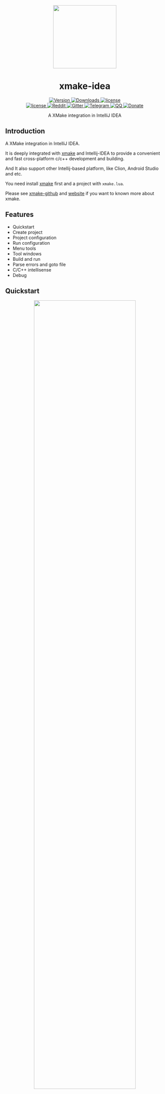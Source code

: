 <div align="center">
  <a href="http://xmake.io">
    <img width="200" heigth="200" src="https://github.com/xmake-io/xmake-idea/raw/master/res/logo256.png">
  </a>

  <h1>xmake-idea</h1>

  <div>
    <a href="https://plugins.jetbrains.com/plugin/17406-xmake">
      <img src="https://img.shields.io/jetbrains/plugin/v/17406-xmake.svg?style=flat-square" alt="Version" />
    </a>
    <a href="https://plugins.jetbrains.com/plugin/17406-xmake">
      <img src="https://img.shields.io/jetbrains/plugin/d/17406-xmake.svg?style=flat-square" alt="Downloads" />
    </a>
    <a href="https://github.com/xmake-io/xmake-idea/blob/master/LICENSE.md">
      <img src="https://img.shields.io/github/license/tboox/xmake-idea.svg?colorB=f48041&style=flat-square" alt="license" />
    </a>
  </div>
  <div>
    <a href="https://github.com/xmake-io/xmake-idea/blob/master/LICENSE.md">
      <img src="https://img.shields.io/github/license/tboox/xmake-idea.svg?colorB=f48041&style=flat-square" alt="license" />
    </a>
    <a href="https://www.reddit.com/r/tboox/">
      <img src="https://img.shields.io/badge/chat-on%20reddit-ff3f34.svg?style=flat-square" alt="Reddit" />
    </a>
    <a href="https://gitter.im/tboox/tboox?utm_source=badge&utm_medium=badge&utm_campaign=pr-badge&utm_content=badge">
      <img src="https://img.shields.io/gitter/room/tboox/tboox.svg?style=flat-square&colorB=96c312" alt="Gitter" />
    </a>
    <a href="https://t.me/tbooxorg">
      <img src="https://img.shields.io/badge/chat-on%20telegram-blue.svg?style=flat-square" alt="Telegram" />
    </a>
    <a href="https://jq.qq.com/?_wv=1027&k=5hpwWFv">
      <img src="https://img.shields.io/badge/chat-on%20QQ-ff69b4.svg?style=flat-square" alt="QQ" />
    </a>
    <a href="http://xmake.io/pages/donation.html#donate">
      <img src="https://img.shields.io/badge/donate-us-orange.svg?style=flat-square" alt="Donate" />
    </a>
  </div>

  <p>A XMake integration in IntelliJ IDEA</p>
</div>

## Introduction

A XMake integration in IntelliJ IDEA.

It is deeply integrated with [xmake](https://github.com/xmake-io/xmake) and Intellij-IDEA to provide a convenient and fast cross-platform c/c++ development and building.

And It also support other Intellij-based platform, like Clion, Android Studio and etc.

You need install [xmake](https://github.com/xmake-io/xmake) first and a project with `xmake.lua`.

Please see [xmake-github](https://github.com/xmake-io/xmake) and [website](http://xmake.io) if you want to known more about xmake.

## Features

* Quickstart
* Create project
* Project configuration
* Run configuration
* Menu tools
* Tool windows
* Build and run
* Parse errors and goto file
* C/C++ intellisense
* Debug

## Quickstart

<div align="center">
<img src="https://raw.githubusercontent.com/tboox/xmake-idea/master/res/quickstart.gif" width="80%" />
</div>

## Parse errors and goto file

<div align="center">
<img src="https://raw.githubusercontent.com/tboox/xmake-idea/master/res/problem.gif" width="80%" />
</div>

## Output panel

<img src="https://raw.githubusercontent.com/tboox/xmake-idea/master/res/output_panel.png" width="100%" />

## Create project

<img src="https://raw.githubusercontent.com/tboox/xmake-idea/master/res/create_project.png" width="100%" />

## Project configuration

<img src="https://raw.githubusercontent.com/tboox/xmake-idea/master/res/project_configuration.png" width="100%" />

## Run configuration

<img src="https://raw.githubusercontent.com/tboox/xmake-idea/master/res/run_configuration.png" width="100%" />

## Menu tools

<div align="center">
<img src="https://raw.githubusercontent.com/tboox/xmake-idea/master/res/menu.png" width="80%" />
</div>

## C/C++ intellisense

> Only support CLion (>= 2020.1)

1. Click "Update compile commands" to create or update "compile_commands.json" file
2. Click "File > open..." to choose this file.

## Debug

> Only support Clion (>= 2020.1)

1. Click "Update CmakeLists" to create or update "CmakeLists.txt" file.
2. Click "File > open..." to choose this file.
3. Choose "Run > Debug..." or "Run > Debug 'project name'" into debug mode.

## How to contribute?

Due to limited personal time, I cannot maintain this plug-in all the time. If you encounter problems, you are welcome to download the plug-in source code to debug it yourself and open pr to contribute.

### Build this project

Use IDEA Intellji open this project source code, and click `Build` button.

### Run and debug this project

Open and edit `Run configuration`, and add a gradle run configuration, then write run arguments: `runIde --stacktrace` and save it.

<img src="https://raw.githubusercontent.com/tboox/xmake-idea/master/res/edit_configuration.png" width="100%" />

Select this run configuration and click run button to load it.

<img src="https://raw.githubusercontent.com/tboox/xmake-idea/master/res/run_plugin.png" width="50%" />

For more details, please visit: [CONTRIBUTING](https://github.com/xmake-io/xmake-idea/blob/master/CONTRIBUTING.md)

